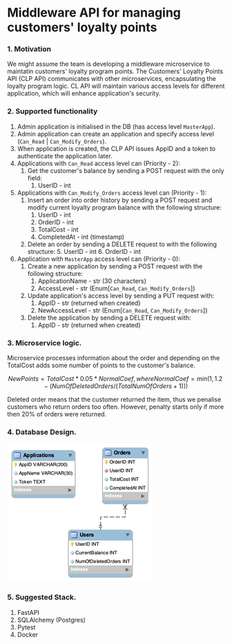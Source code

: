 # Middleware API for managing customers' loyalty points
### 1. Motivation
We might assume the team is developing a middleware microservice to maintatin customers' loyalty program points.
The Customers' Loyalty Points API (CLP API) communicates with other microservices, encapsulating the loyalty program logic.
CL API will maintain various access levels for different application, which will enhance application's security.
### 2. Supported functionality
1. Admin application is initialised in the DB (has access level `MasterApp`).
2. Admin application can create an application and specify access level (`Can_Read` | `Can_Modify_Orders`).
3. When application is created, the CLP API issues AppID and a token to authenticate the application later.
4. Applications with `Can_Read` access level can (Priority - 2):
   1. Get the customer's balance by sending a POST request with the only field:
      1. UserID - int
5. Applications with `Can_Modify_Orders` access level can (Priority - 1):
   1. Insert an order into order history by sending a POST request and modify current loyalty program balance with the following structure:
      1. UserID - int
      2. OrderID - int
      3. TotalCost - int
      4. CompletedAt - int (timestamp)
   2. Delete an order by sending a DELETE request to with the following structure:
      5. UserID - int
      6. OrderID - int
6. Application with `MasterApp` access level can (Priority - 0):
   1. Create a new application by sending a POST request with the following structure:
      1. ApplicationName - str (30 characters)
      2. AccessLevel - str (Enum[`Can_Read`, `Can_Modify_Orders`])
   2. Update application's access level by sending a PUT request with:
      1. AppID - str (returned when created)
      2. NewAccessLevel - str (Enum[`Can_Read`, `Can_Modify_Orders`])
   3. Delete the application by sending a DELETE request with:
      1. AppID - str (returned when created)
### 3. Microservice logic.
Microservice processes information about the order and depending on the TotalCost adds some number of points to the customer's balance.
```math
NewPoints = TotalCost * 0.05 * NormalCoef, where 
NormalCoef = min(1, 1.2 - (NumOfDeletedOrders / (TotalNumOfOrders + 1)))
```
Deleted order means that the customer returned the item, thus we penalise customers who return orders too often.
However, penalty starts only if more then 20% of orders were returned.
### 4. Database Design.

![](DBModel.png)
### 5. Suggested Stack.
1. FastAPI
2. SQLAlchemy (Postgres)
3. Pytest
4. Docker
